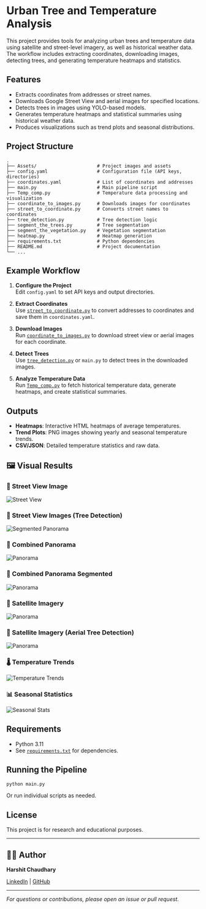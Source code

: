 # Urban Tree and Temperature Analysis

This project provides tools for analyzing urban trees and temperature data using satellite and street-level imagery, as well as historical weather data. The workflow includes extracting coordinates, downloading images, detecting trees, and generating temperature heatmaps and statistics.

## Features

- Extracts coordinates from addresses or street names.
- Downloads Google Street View and aerial images for specified locations.
- Detects trees in images using YOLO-based models.
- Generates temperature heatmaps and statistical summaries using historical weather data.
- Produces visualizations such as trend plots and seasonal distributions.

## Project Structure

```
.
├── Assets/                      # Project images and assets
├── config.yaml                  # Configuration file (API keys, directories)
├── coordinates.yaml             # List of coordinates and addresses
├── main.py                      # Main pipeline script
├── Temp_comp.py                 # Temperature data processing and visualization
├── coordinate_to_images.py      # Downloads images for coordinates
├── street_to_coordinate.py      # Converts street names to coordinates
├── tree_detection.py            # Tree detection logic
├── segment_the_trees.py         # Tree segmentation
├── segment_the_vegetation.py    # Vegetation segmentation
├── heatmap.py                   # Heatmap generation
├── requirements.txt             # Python dependencies
├── README.md                    # Project documentation
└── ...
```

## Example Workflow

1. **Configure the Project**  
   Edit `config.yaml` to set API keys and output directories.

2. **Extract Coordinates**  
   Use [`street_to_coordinate.py`](street_to_coordinate.py) to convert addresses to coordinates and save them in `coordinates.yaml`.

3. **Download Images**  
   Run [`coordinate_to_images.py`](coordinate_to_images.py) to download street view or aerial images for each coordinate.

4. **Detect Trees**  
   Use [`tree_detection.py`](tree_detection.py) or `main.py` to detect trees in the downloaded images.

5. **Analyze Temperature Data**  
   Run [`Temp_comp.py`](Temp_comp.py) to fetch historical temperature data, generate heatmaps, and create statistical summaries.

## Outputs

- **Heatmaps**: Interactive HTML heatmaps of average temperatures.
- **Trend Plots**: PNG images showing yearly and seasonal temperature trends.
- **CSV/JSON**: Detailed temperature statistics and raw data.

## 🖼️ Visual Results

### 🌳 Street View Image
![Street View](Assets\coordinate_54.975056,-1.591944_images\street_view_0.jpg)

### 🌳 Street View Images (Tree Detection)
![Segmented Panorama](Assets/street_view_0.jpg)

### 🌇 Combined Panorama
![Panorama](Assets/panorama.jpg)

### 🌇 Combined Panorama Segmented
![Panorama](Assets/panorama_copy.jpg)

### 🌇 Satellite Imagery
![Panorama](Assets\Aim_1_Ouseburn_Sate.jpg)

### 🌇 Satellite Imagery (Aerial Tree Detection)
![Panorama](Assets\satellite_start.jpg)

### 🌡️ Temperature Trends
![Temperature Trends](Assets\temperature_trends_Aim_1_20250405_202947.png)

### 📊 Seasonal Statistics
![Seasonal Stats](Assets\seasonal_stats_Aim_1_Ouseburn_20250515_193951.png)


## Requirements

- Python 3.11
- See [`requirements.txt`](requirements.txt) for dependencies.

## Running the Pipeline

```sh
python main.py
```

Or run individual scripts as needed.

## License

This project is for research and educational purposes.

---
## 👨‍💻 Author

**Harshit Chaudhary**

[LinkedIn](https://www.linkedin.com/in/harshit-chaudhary-ai-quant/) | [GitHub](https://github.com/Harshit-Chaudhry)

---

*For questions or contributions, please open an issue or pull request.*